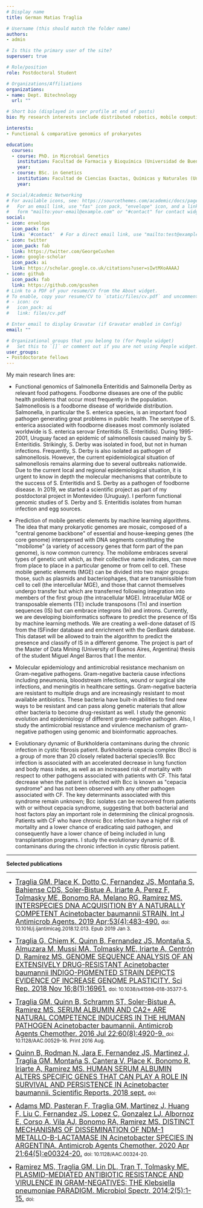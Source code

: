 ```yaml
---
# Display name
title: German Matias Traglia

# Username (this should match the folder name)
authors:
- admin

# Is this the primary user of the site?
superuser: true

# Role/position
role: Postdoctoral Student

# Organizations/Affiliations
organizations:
- name: Dept. Bitechnology
  url: ""

# Short bio (displayed in user profile at end of posts)
bio: My research interests include distributed robotics, mobile computing and programmable matter.

interests:
- Functional & comparative genomics of prokaryotes

education:
  courses:
  - course: PhD. in Microbial Genetics
    institution: Facultad de Farmacia y Bioquímica (Universidad de Buenos Aires)
    year: 
  - course: BSc. in Genetics
    institution: Facultad de Ciencias Exactas, Químicas y Naturales (Universidad Nacional de Misiones)
    year: 

# Social/Academic Networking
# For available icons, see: https://sourcethemes.com/academic/docs/page-builder/#icons
#   For an email link, use "fas" icon pack, "envelope" icon, and a link in the
#   form "mailto:your-email@example.com" or "#contact" for contact widget.
social:
- icon: envelope
  icon_pack: fas
  link: '#contact'  # For a direct email link, use "mailto:test@example.org".
- icon: twitter
  icon_pack: fab
  link: https://twitter.com/GeorgeCushen
- icon: google-scholar
  icon_pack: ai
  link: https://scholar.google.co.uk/citations?user=sIwtMXoAAAAJ
- icon: github
  icon_pack: fab
  link: https://github.com/gcushen
# Link to a PDF of your resume/CV from the About widget.
# To enable, copy your resume/CV to `static/files/cv.pdf` and uncomment the lines below.
# - icon: cv
#   icon_pack: ai
#   link: files/cv.pdf

# Enter email to display Gravatar (if Gravatar enabled in Config)
email: ""

# Organizational groups that you belong to (for People widget)
#   Set this to `[]` or comment out if you are not using People widget.
user_groups:
- Postdoctorate fellows
---
```


My main research lines are:

- Functional genomics of Salmonella Enteritidis and Salmonella Derby as relevant food pathogens. Foodborne diseases are one of the public health problems that occur most frequently in the population. Salmonellosis is a foodborne disease of worldwide distribution. Salmonella, in particular the S. enterica species, is an important food pathogen generating great problems in public health. The serotype of S. enterica associated with foodborne diseases most commonly isolated worldwide is S. enterica serovar Enteritidis (S. Enteritidis). During 1995-2001, Uruguay faced an epidemic of salmonellosis caused mainly by S. Enteritidis. Strikingly, S. Derby was isolated in food, but not in human infections. Frequently, S. Derby is also isolated as pathogen of salmonellosis. However, the current epidemiological situation of salmonellosis remains alarming due to several outbreaks nationwide. Due to the current local and regional epidemiological situation, it is urgent to know in depth the molecular mechanisms that contribute to the success of S. Enteritidis and S. Derby as a pathogen of foodborne disease. In 2019, we started a scientific project as part of my postdoctoral project in Montevideo (Uruguay). I perform functional genomic studies of S. Derby and S. Enteritidis isolates from human infection and egg sources. 

- Prediction of mobile genetic elements by machine learning algorithms. The idea that many prokaryotic genomes are mosaic, composed of a "central genome backbone" of essential and house-keeping genes (the core genome) interspersed with DNA segments constituting the "mobilome" (a variety of accessory genes that form part of the pan genome), is now common currency. The mobilome embraces several types of genetic unit which, as their collective name indicates, can move from place to place in a particular genome or from cell to cell. These mobile genetic elements (MGE) can be divided into two major groups: those, such as plasmids and bacteriophages, that are transmissible from cell to cell (the intercellular MGE), and those that cannot themselves undergo transfer but which are transferred following integration into members of the first group (the intracellular MGE). Intracellular MGE or transposable elements (TE) include transposons (Tn) and insertion sequences (IS) but can embrace integrons (In) and introns. Currently, we are developing bioinformatics software to predict the presence of ISs by machine learning methods. We are creating a well-done dataset of IS from the ISFinder database and enrichment with the GenBank database. This dataset will be allowed to train the algorithm to predict the presence and classify of IS in a different genome. The project is part of the Master of Data Mining (University of Buenos Aires, Argentina) thesis of the student Miguel Angel Barros that I the mentor.

- Molecular epidemiology and antimicrobial resistance mechanism on Gram-negative pathogens. Gram-negative bacteria cause infections including pneumonia, bloodstream infections, wound or surgical site infections, and meningitis in healthcare settings. Gram-negative bacteria are resistant to multiple drugs and are increasingly resistant to most available antibiotics. These bacteria have built-in abilities to find new ways to be resistant and can pass along genetic materials that allow other bacteria to become drug-resistant as well. I study the genomic evolution and epidemiology of different gram-negative pathogen. Also, I study the antimicrobial resistance and virulence mechanism of gram-negative pathogen using genomic and bioinformatic approaches.

-	Evolutionary dynamic of Burkholderia contaminans during the chronic infection in cystic fibrosis patient. Burkholderia cepacia complex (Bcc) is a group of more than 20 closely related bacterial species19. Bcc infection is associated with an accelerated decrease in lung function and body mass index, as well as an increased risk of mortality with respect to other pathogens associated with patients with CF. This fatal decrease when the patient is infected with Bcc is known as "cepacia syndrome" and has not been observed with any other pathogen associated with CF. The key determinants associated with this syndrome remain unknown; Bcc isolates can be recovered from patients with or without cepacia syndrome, suggesting that both bacterial and host factors play an important role in determining the clinical prognosis. Patients with CF who have chronic Bcc infection have a higher risk of mortality and a lower chance of eradicating said pathogen, and consequently have a lower chance of being included in lung transplantation programs. I study the evolutionary dynamic of B. contaminans during the chronic infection in cystic fibrosis patient.

___

**Selected publications**
___

- <font size="4"> [Traglia GM, Place K, Dotto C, Fernandez JS, Montaña S, Bahiense CDS, Soler-Bistue A, Iriarte A, Perez F, Tolmasky ME, Bonomo RA, Melano RG, Ramírez MS. INTERSPECIES DNA ACQUISITION BY A NATURALLY COMPETENT Acinetobacter baumannii STRAIN. Int J Antimicrob Agents. 2019 Apr;53(4):483-490.]() </font> <font size="2"> doi: 10.1016/j.ijantimicag.2018.12.013. Epub 2019 Jan 3.</font> 

- <font size="4"> [Traglia G, Chiem K, Quinn B, Fernandez JS, Montaña S, Almuzara M, Mussi MA, Tolmasky ME, Iriarte A, Centrón D, Ramírez MS. GENOME SEQUENCE ANALYSIS OF AN EXTENSIVELY DRUG-RESISTANT Acinetobacter baumannii INDIGO-PIGMENTED STRAIN DEPICTS EVIDENCE OF INCREASE GENOME PLASTICITY. Sci Rep. 2018 Nov 16;8(1):16961.]() </font> <font size="2"> doi: 10.1038/s41598-018-35377-5.</font> 

- <font size="4"> [Traglia GM, Quinn B, Schramm ST, Soler-Bistue A, Ramirez MS. SERUM ALBUMIN AND CA2+ ARE NATURAL COMPETENCE INDUCERS IN THE HUMAN PATHOGEN Acinetobacter baumannii. Antimicrob Agents Chemother. 2016 Jul 22;60(8):4920-9. ]() </font> <font size="2"> doi: 10.1128/AAC.00529-16. Print 2016 Aug. </font> 

- <font size="4"> [Quinn B, Rodman N, Jara E, Fernandez JS, Martinez J, Traglia GM, Montaña S, Cantera V, Place K, Bonomo R, Iriarte A, Ramirez MS. HUMAN SERUM ALBUMIN ALTERS SPECIFIC GENES THAT CAN PLAY A ROLE IN SURVIVAL AND PERSISTENCE IN Acinetobacter baumannii. Scientific Reports. 2018 sept.]() </font> <font size="2"> doi: </font> 

- <font size="4"> [Adams MD, Pasteran F, Traglia GM, Martinez J, Huang F, Liu C, Fernandez JS, Lopez C, Gonzalez LJ, Albornoz E, Corso A, Vila AJ, Bonomo RA, Ramirez MS. DISTINCT MECHANISMS OF DISSEMINATION OF NDM-1 METALLO-Β-LACTAMASE IN Acinetobacter SPECIES IN ARGENTINA. Antimicrob Agents Chemother. 2020 Apr 21;64(5):e00324-20.]() </font>  <font size="2"> doi: 10.1128/AAC.00324-20.</font> 

- <font size="4"> [Ramirez MS, Traglia GM, Lin DL, Tran T, Tolmasky ME. PLASMID-MEDIATED ANTIBIOTIC RESISTANCE AND VIRULENCE IN GRAM-NEGATIVES: THE Klebsiella pneumoniae PARADIGM. Microbiol Spectr. 2014;2(5):1-15.]() </font> <font size="2"> doi:  </font> 

